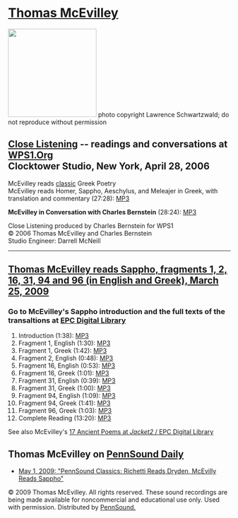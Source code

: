 [Thomas McEvilley](http://jacket2.org/commentary/thomas-mcevilley-july-13-1939-%E2%80%93-march-2-2013)
======================================================================================================

<img src="https://jacket2.org/sites/jacket2.org/files/imagecache/wide_main_column/McEvilley-Thomas_12-15-11_Lawrence-Schwatzwald.jpg" width="200" />  
photo copyright Lawrence Schwartzwald; do not reproduce without permission  

[Close Listening](Close-Listening.php) -- readings and conversations at [WPS1.Org](http://www.wps1.org)  
Clocktower Studio, New York, April 28, 2006
---------------------------------------------------------------------------------------------------------

McEvilley reads [classic](classics.php) Greek Poetry  
McEvilley reads Homer, Sappho, Aeschylus, and Meleajer in Greek, with translation and commentary (27:28): [MP3](http://media.sas.upenn.edu/pennsound/authors/McEvilley/WPS1/McEvilley-Thomas_Full-Reading_WPS1_NY_4-28-06.mp3)

**McEvilley in Conversation with Charles Bernstein** (28:24): [MP3](http://media.sas.upenn.edu/pennsound/authors/McEvilley/WPS1/McEvilley-Thomas_Intrvw-w-Charles-Bernstein_WPS1_NY_4-28-06.mp3)  
  
Close Listening produced by Charles Bernstein for WPS1  
© 2006 Thomas McEvilley and Charles Bernstein  
Studio Engineer: Darrell McNeill

------------------------------------------------------------------------

[**Thomas McEvilley reads Sappho, fragments 1, 2, 16, 31, 94 and 96 (in English and Greek), March 25, 2009**]()  
-----------------------------------------------------------------------------------------------------------------

### Go to McEvilley's Sappho introduction and the full texts of the transaltions at [EPC Digital Library](../../library/Sapho_McEvilley.html)

1.  Introduction (1:38): [MP3](http://media.sas.upenn.edu/pennsound/authors/McEvilley/3-25-09/Sappho-McEvilley_01_Intro_3-25-09.mp3)
2.  Fragment 1, English (1:30): [MP3](http://media.sas.upenn.edu/pennsound/authors/McEvilley/3-25-09/Sappho-McEvilley_02_1-English_3-25-09.mp3)
3.  Fragment 1, Greek (1:42): [MP3](http://media.sas.upenn.edu/pennsound/authors/McEvilley/3-25-09/Sappho-McEvilley_03_1-Greek_3-25-09.mp3)
4.  Fragment 2, English (0:48): [MP3](http://media.sas.upenn.edu/pennsound/authors/McEvilley/3-25-09/Sappho-McEvilley_08_2-English_3-25-09.mp3)
5.  Fragment 16, English (0:53): [MP3](http://media.sas.upenn.edu/pennsound/authors/McEvilley/3-25-09/Sappho-McEvilley_04_16-English_3-25-09.mp3)
6.  Fragment 16, Greek (1:01): [MP3](http://media.sas.upenn.edu/pennsound/authors/McEvilley/3-25-09/Sappho-McEvilley_05_16-Greek_3-25-09.mp3)
7.  Fragment 31, English (0:39): [MP3](http://media.sas.upenn.edu/pennsound/authors/McEvilley/3-25-09/Sappho-McEvilley_06_31-English_3-25-09.mp3)
8.  Fragment 31, Greek (1:00): [MP3](http://media.sas.upenn.edu/pennsound/authors/McEvilley/3-25-09/Sappho-McEvilley_07_31-Greek_3-25-09.mp3)
9.  Fragment 94, English (1:09): [MP3](http://media.sas.upenn.edu/pennsound/authors/McEvilley/3-25-09/Sappho-McEvilley_09_94-English_3-25-09.mp3)
10. Fragment 94, Greek (1:41): [MP3](http://media.sas.upenn.edu/pennsound/authors/McEvilley/3-25-09/Sappho-McEvilley_10_94-Greek_3-25-09.mp3)
11. Fragment 96, Greek (1:03): [MP3](http://media.sas.upenn.edu/pennsound/authors/McEvilley/3-25-09/Sappho-McEvilley_11_96-Greek_3-25-09.mp3)
12. Complete Reading (13:20): [MP3](http://media.sas.upenn.edu/pennsound/authors/McEvilley/3-25-09/Sappho-McEvilley_Complete-Reading_3-25-09.mp3)

See also McEvilley's [17 Ancient Poems at *Jacket2* / EPC Digital Library](https://jacket2.org/category/commentary-tags/thomas-mcevilley)

Thomas McEvilley on [PennSound Daily](http://writing.upenn.edu/pennsound/daily)
-------------------------------------------------------------------------------

-   [May 1, 2009: "PennSound Classics: Richetti Reads Dryden, McEvilly Reads Sappho"](http://writing.upenn.edu/pennsound/daily/200905.php#1_13:17)

  
  
© 2009 Thomas McEvilley. All rights reserved. These sound recordings are being made available for noncommercial and educational use only. Used with permission. Distributed by [PennSound.](../index.html)
